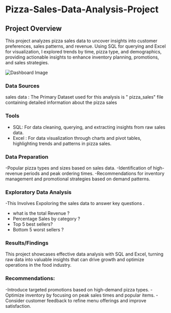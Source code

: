 # Pizza-Sales-Data-Analysis-Project


## Project Overview
This project analyzes pizza sales data to uncover insights into customer preferences, sales patterns, and revenue. Using SQL for querying and Excel for visualization, I explored trends by time, pizza type, and demographics, providing actionable insights to enhance inventory planning, promotions, and sales strategies.

![Dashboard Image](https://github.com/user-attachments/assets/119fa30c-131b-495f-8054-7f0095f92c61)


### Data Sources
sales data : The Primary Dataset used for this analysis is " pizza_sales" file containing detailed information about the pizza sales 

### Tools 
- SQL:  For data cleaning, querying, and extracting insights from raw sales data.
- Excel : For data visualization through charts and pivot tables, highlighting trends and patterns in pizza sales.

### Data Preparation 
-Popular pizza types and sizes based on sales data.
-Identification of high-revenue periods and peak ordering times.
-Recommendations for inventory management and promotional strategies based on demand patterns.

### Exploratory Data Analysis 
-This Involves Expoloring the sales data to answer key questions . 
  - what  is the total Revenue ?
  - Percentage  Sales by category ?
  - Top 5 best sellers?
  - Bottom 5 worst sellers ?

### Results/Findings
This project showcases effective data analysis with SQL and Excel, turning raw data into valuable insights that can drive growth and optimize operations in the food industry.

### Recommendations:

-Introduce targeted promotions based on high-demand pizza types.
-Optimize inventory by focusing on peak sales times and popular items.
-Consider customer feedback to refine menu offerings and improve satisfaction.


 

  
